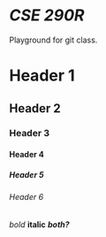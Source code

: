 # *CSE 290R* 
Playground for git class.

# Header 1
## Header 2
### Header 3 
#### Header 4 
##### Header 5 
###### Header 6
*bold* 
**italic** 
***both?***